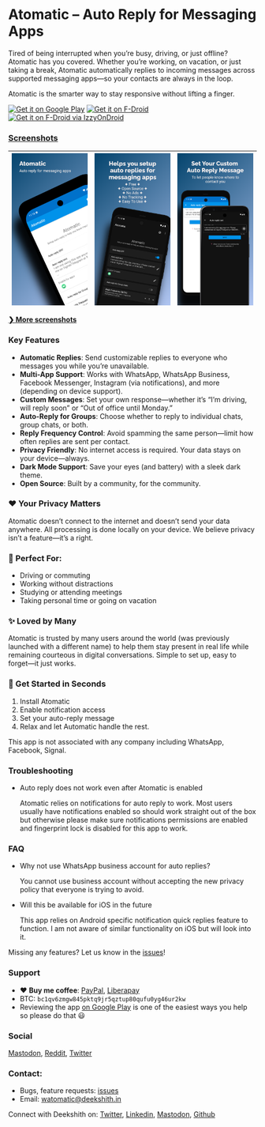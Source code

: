 <script href="language.js"></script>

# Atomatic – Auto Reply for Messaging Apps

Tired of being interrupted when you’re busy, driving, or just offline? Atomatic has you covered. Whether you’re working, on vacation, or just taking a break, Atomatic automatically replies to incoming messages across supported messaging apps—so your contacts are always in the loop.

Atomatic is the smarter way to stay responsive without lifting a finger.

<a href='https://play.google.com/store/apps/details?id=com.parishod.watomatic&pcampaignid=pcampaignidMKT-Other-global-all-co-prtnr-py-PartBadge-Mar2515-1'><img alt='Get it on Google Play' src='assets/en_badge_web_generic.png' height="60" /></a>
<a href='https://f-droid.org/en/packages/com.parishod.watomatic/'><img alt='Get it on F-Droid' src='https://f-droid.org/badge/get-it-on.svg' height="60" /></a>
<a href='https://apt.izzysoft.de/fdroid/index/apk/com.parishod.watomatic'><img alt='Get it on F-Droid via IzzyOnDroid' src='https://gitlab.com/IzzyOnDroid/repo/-/raw/master/assets/IzzyOnDroid.png' height="60" /></a>

### [Screenshots](/screenshots.md)

| [<img src="https://raw.githubusercontent.com/adeekshith/watomatic/main/media/screenshots/1.png" alt="Scr 1">][scr-page-link]  |  [<img src="https://raw.githubusercontent.com/adeekshith/watomatic/main/media/screenshots/2.png" alt="scr 2">][scr-page-link]  |  [<img src="https://raw.githubusercontent.com/adeekshith/watomatic/main/media/screenshots/3.png" alt="Scr 3">][scr-page-link]  |
| ------------------------------------------- | ------------------------------------------ | ------- |

[**❯ More screenshots**](/screenshots.md)

### Key Features

*   **Automatic Replies**: Send customizable replies to everyone who messages you while you’re unavailable.
*   **Multi-App Support**: Works with WhatsApp, WhatsApp Business, Facebook Messenger, Instagram (via notifications), and more (depending on device support).
*   **Custom Messages**: Set your own response—whether it’s “I’m driving, will reply soon” or “Out of office until Monday.”
*   **Auto-Reply for Groups**: Choose whether to reply to individual chats, group chats, or both.
*   **Reply Frequency Control**: Avoid spamming the same person—limit how often replies are sent per contact.
*   **Privacy Friendly**: No internet access is required. Your data stays on your device—always.
*   **Dark Mode Support**: Save your eyes (and battery) with a sleek dark theme.
*   **Open Source**: Built by a community, for the community.

### ❤️ Your Privacy Matters

Atomatic doesn’t connect to the internet and doesn’t send your data anywhere. All processing is done locally on your device. We believe privacy isn’t a feature—it’s a right.

### 🎯 Perfect For:

*   Driving or commuting
*   Working without distractions
*   Studying or attending meetings
*   Taking personal time or going on vacation

### ✨ Loved by Many

Atomatic is trusted by many users around the world (was previously launched with a different name) to help them stay present in real life while remaining courteous in digital conversations. Simple to set up, easy to forget—it just works.

### 🚀 Get Started in Seconds

1.  Install Atomatic
2.  Enable notification access
3.  Set your auto-reply message
4.  Relax and let Automatic handle the rest.

This app is not associated with any company including WhatsApp, Facebook, Signal.

### Troubleshooting

- Auto reply does not work even after Atomatic is enabled
  
  Atomatic relies on notifications for auto reply to work. Most users usually have notifications enabled so should work straight out of the box but otherwise please make sure notifications permissions are enabled and fingerprint lock is disabled for this app to work.

### FAQ

- Why not use WhatsApp business account for auto replies?
  
  You cannot use business account without accepting the new privacy policy that everyone is trying to avoid.

- Will this be available for iOS in the future
  
  This app relies on Android specific notification quick replies feature to function. I am not aware of similar functionality on iOS but will look into it.

Missing any features? Let us know in the [issues](https://github.com/adeekshith/watomatic/issues)!

### Support

- ❤️ **Buy me coffee**: [PayPal](https://paypal.me/deek), [Liberapay](https://liberapay.com/dk/donate)
- BTC: `bc1qv6zmgw845pktq9jr5qztup80qufu0yg46ur2kw`
- Reviewing the app [on Google Play](https://play.google.com/store/apps/details?id=com.parishod.watomatic)
  is one of the easiest ways you help so please do that 😃

### Social

<a rel="me" href="https://fosstodon.org/@watomatic">Mastodon</a>,
<a rel="me" href="https://www.reddit.com/r/watomatic/">Reddit</a>, 
<a rel="me" href="https://twitter.com/watomatic">Twitter</a>

### Contact:

- Bugs, feature requests: [issues](https://github.com/adeekshith/watomatic/issues/)
- Email: <a class="custom-email" onclick="window.location.href = 'mailto:watomatic@deekshith.in'">watomatic@deekshith.in</a>


Connect with Deekshith on: [Twitter](https://twitter.com/adeekshith), [Linkedin](https://www.linkedin.com/in/adeekshith/), [Mastodon](https://mastodon.technology/@dsoft), [Github](https://github.com/adeekshith) 

[scr-page-link]: https://github.com/adeekshith/watomatic/tree/main/media/screenshots



<!-- ALL-CONTRIBUTORS-LIST:START - Do not remove or modify this section -->


<!-- ALL-CONTRIBUTORS-LIST:END -->